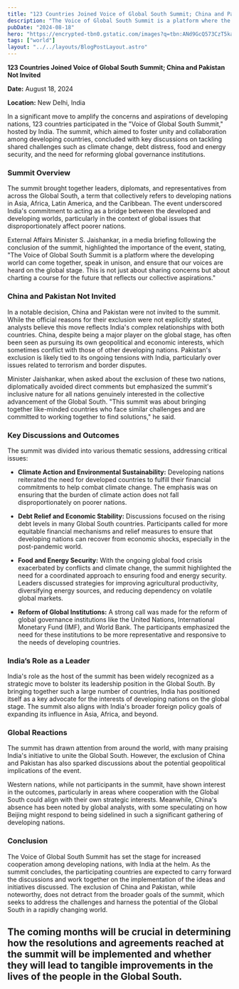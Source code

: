 ```yaml
---
title: "123 Countries Joined Voice of Global South Summit; China and Pakistan Not Invited"
description: "The Voice of Global South Summit is a platform where the developing world can come together, speak in unison, and ensure that our voices are heard on the global stage."
pubDate: "2024-08-18"
hero: "https://encrypted-tbn0.gstatic.com/images?q=tbn:ANd9GcQ573CzT5kara72wzznBN-2BfPHVPU-k0eQpg&s"
tags: ["world"]
layout: "../../layouts/BlogPostLayout.astro"
---
```

**123 Countries Joined Voice of Global South Summit; China and Pakistan Not Invited**

**Date:** August 18, 2024

**Location:** New Delhi, India

In a significant move to amplify the concerns and aspirations of developing nations, 123 countries participated in the "Voice of Global South Summit," hosted by India. The summit, which aimed to foster unity and collaboration among developing countries, concluded with key discussions on tackling shared challenges such as climate change, debt distress, food and energy security, and the need for reforming global governance institutions.

### **Summit Overview**

The summit brought together leaders, diplomats, and representatives from across the Global South, a term that collectively refers to developing nations in Asia, Africa, Latin America, and the Caribbean. The event underscored India's commitment to acting as a bridge between the developed and developing worlds, particularly in the context of global issues that disproportionately affect poorer nations.

External Affairs Minister S. Jaishankar, in a media briefing following the conclusion of the summit, highlighted the importance of the event, stating, "The Voice of Global South Summit is a platform where the developing world can come together, speak in unison, and ensure that our voices are heard on the global stage. This is not just about sharing concerns but about charting a course for the future that reflects our collective aspirations."

### **China and Pakistan Not Invited**

In a notable decision, China and Pakistan were not invited to the summit. While the official reasons for their exclusion were not explicitly stated, analysts believe this move reflects India's complex relationships with both countries. China, despite being a major player on the global stage, has often been seen as pursuing its own geopolitical and economic interests, which sometimes conflict with those of other developing nations. Pakistan's exclusion is likely tied to its ongoing tensions with India, particularly over issues related to terrorism and border disputes.

Minister Jaishankar, when asked about the exclusion of these two nations, diplomatically avoided direct comments but emphasized the summit's inclusive nature for all nations genuinely interested in the collective advancement of the Global South. "This summit was about bringing together like-minded countries who face similar challenges and are committed to working together to find solutions," he said.

### **Key Discussions and Outcomes**

The summit was divided into various thematic sessions, addressing critical issues:

- **Climate Action and Environmental Sustainability:** Developing nations reiterated the need for developed countries to fulfill their financial commitments to help combat climate change. The emphasis was on ensuring that the burden of climate action does not fall disproportionately on poorer nations.

- **Debt Relief and Economic Stability:** Discussions focused on the rising debt levels in many Global South countries. Participants called for more equitable financial mechanisms and relief measures to ensure that developing nations can recover from economic shocks, especially in the post-pandemic world.

- **Food and Energy Security:** With the ongoing global food crisis exacerbated by conflicts and climate change, the summit highlighted the need for a coordinated approach to ensuring food and energy security. Leaders discussed strategies for improving agricultural productivity, diversifying energy sources, and reducing dependency on volatile global markets.

- **Reform of Global Institutions:** A strong call was made for the reform of global governance institutions like the United Nations, International Monetary Fund (IMF), and World Bank. The participants emphasized the need for these institutions to be more representative and responsive to the needs of developing countries.

### **India’s Role as a Leader**

India's role as the host of the summit has been widely recognized as a strategic move to bolster its leadership position in the Global South. By bringing together such a large number of countries, India has positioned itself as a key advocate for the interests of developing nations on the global stage. The summit also aligns with India's broader foreign policy goals of expanding its influence in Asia, Africa, and beyond.

### **Global Reactions**

The summit has drawn attention from around the world, with many praising India's initiative to unite the Global South. However, the exclusion of China and Pakistan has also sparked discussions about the potential geopolitical implications of the event.

Western nations, while not participants in the summit, have shown interest in the outcomes, particularly in areas where cooperation with the Global South could align with their own strategic interests. Meanwhile, China's absence has been noted by global analysts, with some speculating on how Beijing might respond to being sidelined in such a significant gathering of developing nations.

### **Conclusion**

The Voice of Global South Summit has set the stage for increased cooperation among developing nations, with India at the helm. As the summit concludes, the participating countries are expected to carry forward the discussions and work together on the implementation of the ideas and initiatives discussed. The exclusion of China and Pakistan, while noteworthy, does not detract from the broader goals of the summit, which seeks to address the challenges and harness the potential of the Global South in a rapidly changing world.

The coming months will be crucial in determining how the resolutions and agreements reached at the summit will be implemented and whether they will lead to tangible improvements in the lives of the people in the Global South.
---
